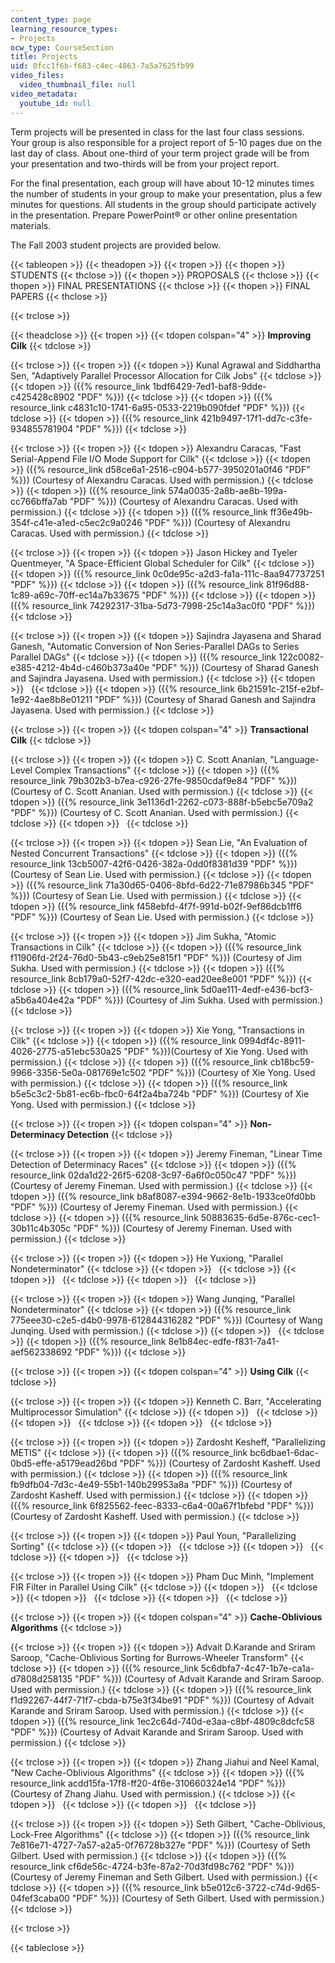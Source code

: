 ```yaml
---
content_type: page
learning_resource_types:
- Projects
ocw_type: CourseSection
title: Projects
uid: 0fcc1f6b-f683-c4ec-4863-7a5a7625fb99
video_files:
  video_thumbnail_file: null
video_metadata:
  youtube_id: null
---
```


Term projects will be presented in class for the last four class sessions. Your group is also responsible for a project report of 5-10 pages due on the last day of class. About one-third of your term project grade will be from your presentation and two-thirds will be from your project report.

For the final presentation, each group will have about 10-12 minutes times the number of students in your group to make your presentation, plus a few minutes for questions. All students in the group should participate actively in the presentation. Prepare PowerPoint® or other online presentation materials.

The Fall 2003 student projects are provided below.

{{< tableopen >}}
{{< theadopen >}}
{{< tropen >}}
{{< thopen >}}
STUDENTS
{{< thclose >}}
{{< thopen >}}
PROPOSALS
{{< thclose >}}
{{< thopen >}}
FINAL PRESENTATIONS
{{< thclose >}}
{{< thopen >}}
FINAL PAPERS
{{< thclose >}}

{{< trclose >}}

{{< theadclose >}}
{{< tropen >}}
{{< tdopen colspan="4" >}}
**Improving Cilk**
{{< tdclose >}}

{{< trclose >}}
{{< tropen >}}
{{< tdopen >}}
Kunal Agrawal and Siddhartha Sen, "Adaptively Parallel Processor Allocation for Cilk Jobs"
{{< tdclose >}}
{{< tdopen >}}
({{% resource_link 1bdf6429-7ed1-baf8-9dde-c425428c8902 "PDF" %}})
{{< tdclose >}}
{{< tdopen >}}
({{% resource_link c4831c10-1741-6a95-0533-2219b090fdef "PDF" %}})
{{< tdclose >}}
{{< tdopen >}}
({{% resource_link 421b9497-17f1-dd7c-c3fe-934855781904 "PDF" %}})
{{< tdclose >}}

{{< trclose >}}
{{< tropen >}}
{{< tdopen >}}
Alexandru Caracas, "Fast Serial-Append File I/O Mode Support for Cilk"
{{< tdclose >}}
{{< tdopen >}}
({{% resource_link d58ce6a1-2516-c904-b577-3950201a0f46 "PDF" %}}) (Courtesy of Alexandru Caracas. Used with permission.)
{{< tdclose >}}
{{< tdopen >}}
({{% resource_link 574a0035-2a8b-ae8b-199a-cc766bffa7ab "PDF" %}}) (Courtesy of Alexandru Caracas. Used with permission.)
{{< tdclose >}}
{{< tdopen >}}
({{% resource_link ff36e49b-354f-c41e-a1ed-c5ec2c9a0246 "PDF" %}}) (Courtesy of Alexandru Caracas. Used with permission.)
{{< tdclose >}}

{{< trclose >}}
{{< tropen >}}
{{< tdopen >}}
Jason Hickey and Tyeler Quentmeyer, "A Space-Efficient Global Scheduler for Cilk"
{{< tdclose >}}
{{< tdopen >}}
({{% resource_link 0c0de95c-a2d3-fa1a-111c-8aa947737251 "PDF" %}})
{{< tdclose >}}
{{< tdopen >}}
({{% resource_link 81f96d88-1c89-a69c-70ff-ec14a7b33675 "PDF" %}})
{{< tdclose >}}
{{< tdopen >}}
({{% resource_link 74292317-31ba-5d73-7998-25c14a3ac0f0 "PDF" %}})
{{< tdclose >}}

{{< trclose >}}
{{< tropen >}}
{{< tdopen >}}
Sajindra Jayasena and Sharad Ganesh, "Automatic Conversion of Non Series-Parallel DAGs to Series Parallel DAGs"
{{< tdclose >}}
{{< tdopen >}}
({{% resource_link 122c0082-e385-4212-4b4d-c460b373a40e "PDF" %}}) (Courtesy of Sharad Ganesh and Sajindra Jayasena. Used with permission.)
{{< tdclose >}}
{{< tdopen >}}
 
{{< tdclose >}}
{{< tdopen >}}
({{% resource_link 6b21591c-215f-e2bf-1e92-4ae8b8e01211 "PDF" %}}) (Courtesy of Sharad Ganesh and Sajindra Jayasena. Used with permission.)
{{< tdclose >}}

{{< trclose >}}
{{< tropen >}}
{{< tdopen colspan="4" >}}
**Transactional Cilk**
{{< tdclose >}}

{{< trclose >}}
{{< tropen >}}
{{< tdopen >}}
C. Scott Ananian, "Language-Level Complex Transactions"
{{< tdclose >}}
{{< tdopen >}}
({{% resource_link 79b302b3-b7ea-c926-27fe-9850cdaf9e84 "PDF" %}}) (Courtesy of C. Scott Ananian. Used with permission.)
{{< tdclose >}}
{{< tdopen >}}
({{% resource_link 3e1136d1-2262-c073-888f-b5ebc5e709a2 "PDF" %}}) (Courtesy of C. Scott Ananian. Used with permission.)
{{< tdclose >}}
{{< tdopen >}}
 
{{< tdclose >}}

{{< trclose >}}
{{< tropen >}}
{{< tdopen >}}
Sean Lie, "An Evaluation of Nested Concurrent Transactions"
{{< tdclose >}}
{{< tdopen >}}
({{% resource_link 13cb5007-42f6-0426-382a-0dd0f8381d39 "PDF" %}}) (Courtesy of Sean Lie. Used with permission.)
{{< tdclose >}}
{{< tdopen >}}
({{% resource_link 71a30d65-0406-8bfd-6d22-71e87986b345 "PDF" %}}) (Courtesy of Sean Lie. Used with permission.)
{{< tdclose >}}
{{< tdopen >}}
({{% resource_link f458ebfd-4f7f-991d-b02f-9ef86dcb1ff6 "PDF" %}}) (Courtesy of Sean Lie. Used with permission.)
{{< tdclose >}}

{{< trclose >}}
{{< tropen >}}
{{< tdopen >}}
Jim Sukha, "Atomic Transactions in Cilk"
{{< tdclose >}}
{{< tdopen >}}
({{% resource_link f11906fd-2f24-76d0-5b43-c9eb25e815f1 "PDF" %}}) (Courtesy of Jim Sukha. Used with permission.)
{{< tdclose >}}
{{< tdopen >}}
({{% resource_link 8cb179a0-52f7-42dc-e320-ead20ee8e001 "PDF" %}})
{{< tdclose >}}
{{< tdopen >}}
({{% resource_link 5d0ae111-4edf-e436-bcf3-a5b6a404e42a "PDF" %}}) (Courtesy of Jim Sukha. Used with permission.)
{{< tdclose >}}

{{< trclose >}}
{{< tropen >}}
{{< tdopen >}}
Xie Yong, "Transactions in Cilk"
{{< tdclose >}}
{{< tdopen >}}
({{% resource_link 0994df4c-8911-4026-2775-a51ebc530a25 "PDF" %}})(Courtesy of Xie Yong. Used with permission.)
{{< tdclose >}}
{{< tdopen >}}
({{% resource_link cb18bc59-9966-3356-5e0a-081769e1c502 "PDF" %}}) (Courtesy of Xie Yong. Used with permission.)
{{< tdclose >}}
{{< tdopen >}}
({{% resource_link b5e5c3c2-5b81-ec6b-fbc0-64f2a4ba724b "PDF" %}}) (Courtesy of Xie Yong. Used with permission.)
{{< tdclose >}}

{{< trclose >}}
{{< tropen >}}
{{< tdopen colspan="4" >}}
**Non-Determinacy Detection**
{{< tdclose >}}

{{< trclose >}}
{{< tropen >}}
{{< tdopen >}}
Jeremy Fineman, "Linear Time Detection of Determinacy Races"
{{< tdclose >}}
{{< tdopen >}}
({{% resource_link 02da1d22-26f5-6208-3c97-6a6f0c050c47 "PDF" %}}) (Courtesy of Jeremy Fineman. Used with permission.)
{{< tdclose >}}
{{< tdopen >}}
({{% resource_link b8af8087-e394-9662-8e1b-1933ce0fd0bb "PDF" %}}) (Courtesy of Jeremy Fineman. Used with permission.)
{{< tdclose >}}
{{< tdopen >}}
({{% resource_link 50883635-6d5e-876c-cec1-30b11c4b305c "PDF" %}}) (Courtesy of Jeremy Fineman. Used with permission.)
{{< tdclose >}}

{{< trclose >}}
{{< tropen >}}
{{< tdopen >}}
He Yuxiong, "Parallel Nondeterminator"
{{< tdclose >}}
{{< tdopen >}}
 
{{< tdclose >}}
{{< tdopen >}}
 
{{< tdclose >}}
{{< tdopen >}}
 
{{< tdclose >}}

{{< trclose >}}
{{< tropen >}}
{{< tdopen >}}
Wang Junqing, "Parallel Nondeterminator"
{{< tdclose >}}
{{< tdopen >}}
({{% resource_link 775eee30-c2e5-d4b0-9978-612844316282 "PDF" %}}) (Courtesy of Wang Junqing. Used with permission.)
{{< tdclose >}}
{{< tdopen >}}
 
{{< tdclose >}}
{{< tdopen >}}
({{% resource_link 8e1b84ec-edfe-f831-7a41-aef562338692 "PDF" %}})
{{< tdclose >}}

{{< trclose >}}
{{< tropen >}}
{{< tdopen colspan="4" >}}
**Using Cilk**
{{< tdclose >}}

{{< trclose >}}
{{< tropen >}}
{{< tdopen >}}
Kenneth C. Barr, "Accelerating Multiprocessor Simulation"
{{< tdclose >}}
{{< tdopen >}}
 
{{< tdclose >}}
{{< tdopen >}}
 
{{< tdclose >}}
{{< tdopen >}}
 
{{< tdclose >}}

{{< trclose >}}
{{< tropen >}}
{{< tdopen >}}
Zardosht Kesheff, "Parallelizing METIS"
{{< tdclose >}}
{{< tdopen >}}
({{% resource_link bc6dbae1-6dac-0bd5-effe-a5179ead26bd "PDF" %}}) (Courtesy of Zardosht Kasheff. Used with permission.)
{{< tdclose >}}
{{< tdopen >}}
({{% resource_link fb9dfb04-7d3c-4e49-55b1-140b29953a8a "PDF" %}}) (Courtesy of Zardosht Kasheff. Used with permission.)
{{< tdclose >}}
{{< tdopen >}}
({{% resource_link 6f825562-feec-8333-c6a4-00a67f1bfebd "PDF" %}}) (Courtesy of Zardosht Kasheff. Used with permission.)
{{< tdclose >}}

{{< trclose >}}
{{< tropen >}}
{{< tdopen >}}
Paul Youn, "Parallelizing Sorting"
{{< tdclose >}}
{{< tdopen >}}
 
{{< tdclose >}}
{{< tdopen >}}
 
{{< tdclose >}}
{{< tdopen >}}
 
{{< tdclose >}}

{{< trclose >}}
{{< tropen >}}
{{< tdopen >}}
Pham Duc Minh, "Implement FIR Filter in Parallel Using Cilk"
{{< tdclose >}}
{{< tdopen >}}
 
{{< tdclose >}}
{{< tdopen >}}
 
{{< tdclose >}}
{{< tdopen >}}
 
{{< tdclose >}}

{{< trclose >}}
{{< tropen >}}
{{< tdopen colspan="4" >}}
**Cache-Oblivious Algorithms**
{{< tdclose >}}

{{< trclose >}}
{{< tropen >}}
{{< tdopen >}}
Advait D.Karande and Sriram Saroop, "Cache-Oblivious Sorting for Burrows-Wheeler Transform"
{{< tdclose >}}
{{< tdopen >}}
({{% resource_link 5c6dbfa7-4c47-1b7e-ca1a-d7808d258135 "PDF" %}}) (Courtesy of Advait Karande and Sriram Saroop. Used with permission.)
{{< tdclose >}}
{{< tdopen >}}
({{% resource_link f1d92267-44f7-71f7-cbda-b75e3f34be91 "PDF" %}}) (Courtesy of Advait Karande and Sriram Saroop. Used with permission.)
{{< tdclose >}}
{{< tdopen >}}
({{% resource_link 1ec2c64d-740d-e3aa-c8bf-4809c8dcfc58 "PDF" %}}) (Courtesy of Advait Karande and Sriram Saroop. Used with permission.)
{{< tdclose >}}

{{< trclose >}}
{{< tropen >}}
{{< tdopen >}}
Zhang Jiahui and Neel Kamal, "New Cache-Oblivious Algorithms"
{{< tdclose >}}
{{< tdopen >}}
({{% resource_link acdd15fa-17f8-ff20-4f6e-310660324e14 "PDF" %}}) (Courtesy of Zhang Jiahu. Used with permission.)
{{< tdclose >}}
{{< tdopen >}}
 
{{< tdclose >}}
{{< tdopen >}}
 
{{< tdclose >}}

{{< trclose >}}
{{< tropen >}}
{{< tdopen >}}
Seth Gilbert, "Cache-Oblivious, Lock-Free Algorithms"
{{< tdclose >}}
{{< tdopen >}}
({{% resource_link 7e816e71-4727-7a57-a2a5-0f76728b327e "PDF" %}}) (Courtesy of Seth Gilbert. Used with permission.)
{{< tdclose >}}
{{< tdopen >}}
({{% resource_link cf6de56c-4724-b3fe-87a2-70d3fd98c762 "PDF" %}}) (Courtesy of Jeremy Fineman and Seth Gilbert. Used with permission.)
{{< tdclose >}}
{{< tdopen >}}
({{% resource_link b5e012c6-3722-c74d-9d65-04fef3caba00 "PDF" %}}) (Courtesy of Seth Gilbert. Used with permission.)
{{< tdclose >}}

{{< trclose >}}

{{< tableclose >}}
